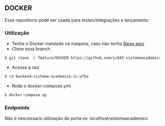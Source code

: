 ## DOCKER


Esse repositorio pode ser usada para testes/integrações e lançamento.
### Utilização

- Tenha o Docker instalado na maquina, caso não tenha [Baixe aqui](www.docker.com)
- Clone essa branch
```bash
$ git clone -b feature/DOCKER https://github.com/ic045-sistemaacademico-2023/backend-sistema-academico-ic-ufba.git
```
- Acesse a raiz
```bash
$ cd backend-sistema-academico-ic-ufba
```
- Rode o docker-compose.yml
```bash
$ docker-compose up
```

### Endpoints
Não é nescessario utilização de porta ex: localhost/sistemaacademico
